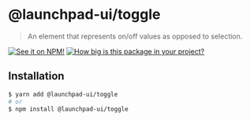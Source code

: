 # @launchpad-ui/toggle

> An element that represents on/off values as opposed to selection.

[![See it on NPM!](https://img.shields.io/npm/v/@launchpad-ui/toggle?style=for-the-badge)](https://www.npmjs.com/package/@launchpad-ui/toggle)
[![How big is this package in your project?](https://img.shields.io/bundlephobia/minzip/@launchpad-ui/toggle?style=for-the-badge)](https://bundlephobia.com/result?p=@launchpad-ui/toggle)

## Installation

```sh
$ yarn add @launchpad-ui/toggle
# or
$ npm install @launchpad-ui/toggle
```
